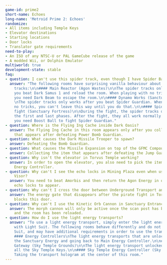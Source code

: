 ```yaml
---
game-id: prime2
short-name: Echoes
long-name: 'Metroid Prime 2: Echoes'
randomize:
- All items including Temple Keys
- Elevator destinations
- Starting locations
- Door locks
- Translator gate requirements
need-to-play:
- An ISO of any NTSC-U or PAL GameCube release of the game
- A modded Wii, or Dolphin Emulator
multiworld: true
development-state: stable
faq:
- question: I can't use this spider track, even though I have Spider Ball!
  answer: "The following rooms have surprising vanilla behaviour about their spider
    tracks:\n\n#### Main Reactor (Agon Wastes)\n\nThe spider tracks only works after
    you beat Dark Samus 1 and reload the room. When playing with no tricks, this means
    you need Dark Beam to escape the room.\n\n#### Dynamo Works (Sanctuary Fortress)\n\
    \nThe spider tracks only works after you beat Spider Guardian. When playing with
    no tricks, you can't leave this way until you do that.\n\n#### Spider Guardian
    fight (Sanctuary Fortress)\n\nDuring the fight, the spider tracks only works in
    the first and last phases. After the fight, they all work normally.\nThis means
    you need Boost Ball to fight Spider Guardian."
- question: Where is the Flying Ing Cache inside Dark Oasis?
  answer: The Flying Ing Cache in this room appears only after you collect the item
    that appears after defeating Power Bomb Guardian.
- question: What causes the Dark Missile Trooper to spawn?
  answer: Defeating the Bomb Guardian.
- question: What causes the Missile Expansion on top of the GFMC Compound to spawn?
  answer: Collecting the item that appears after defeating the Jump Guardian.
- question: Why isn't the elevator in Torvus Temple working?
  answer: In order to open the elevator, you also need to pick the item in Torvus
    Energy Controller.
- question: Why can't I see the echo locks in Mining Plaza even when using the Echo
    Visor?
  answer: You need to beat Amorbis and then return the Agon Energy in order for these
    echo locks to appear.
- question: Why can't I cross the door between Underground Transport and Torvus Temple?
  answer: The energy gate that disappears after the pirate fight in Torvus Temple
    blocks this door.
- question: Why can't I use the Kinetic Orb Cannon in Sanctuary Entrance?
  answer: The morph cannon will only be active once the scan post has been scanned
    and the room has been reloaded.
- question: How do I use the light energy transports?
  answer: "To use a light energy transport, simply enter the light energy/holograms
    with Light Suit. The following rooms behave differently and do not require Light
    Suit, and may have additional requirements in order to use the transports:\n\n\
    #### Energy Controllers\nThe light energy transports that are unlocked upon returning
    the Sanctuary Energy and going back to Main Energy Controller.\n\n#### Sky Temple
    Gateway (Sky Temple Grounds)\n\nThe light energy transport unlocked when returning
    all the Sky Temple Keys.\n\n#### Sky Temple Energy Controller (Sky Temple)\n\n\
    Taking the transport hologram at the center of this room."
---
```

